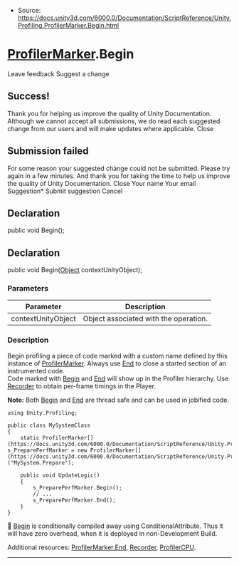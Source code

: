 * Source: https://docs.unity3d.com/6000.0/Documentation/ScriptReference/Unity.Profiling.ProfilerMarker.Begin.html

#  [ProfilerMarker](https://docs.unity3d.com/6000.0/Documentation/ScriptReference/Unity.Profiling.ProfilerMarker.html).Begin
Leave feedback
Suggest a change
## Success!
Thank you for helping us improve the quality of Unity Documentation. Although we cannot accept all submissions, we do read each suggested change from our users and will make updates where applicable.
Close
## Submission failed
For some reason your suggested change could not be submitted. Please <a>try again</a> in a few minutes. And thank you for taking the time to help us improve the quality of Unity Documentation.
Close
Your name Your email Suggestion* Submit suggestion
Cancel
## Declaration
public void Begin(); 
## Declaration
public void Begin([Object](https://docs.unity3d.com/6000.0/Documentation/ScriptReference/Object.html) contextUnityObject); 
### Parameters
Parameter | Description  
---|---  
contextUnityObject | Object associated with the operation.  
### Description
Begin profiling a piece of code marked with a custom name defined by this instance of [ProfilerMarker](https://docs.unity3d.com/6000.0/Documentation/ScriptReference/Unity.Profiling.ProfilerMarker.html).
Always use [End](https://docs.unity3d.com/6000.0/Documentation/ScriptReference/Unity.Profiling.ProfilerMarker.End.html) to close a started section of an instrumented code.  
Code marked with [Begin](https://docs.unity3d.com/6000.0/Documentation/ScriptReference/Unity.Profiling.ProfilerMarker.Begin.html) and [End](https://docs.unity3d.com/6000.0/Documentation/ScriptReference/Unity.Profiling.ProfilerMarker.End.html) will show up in the Profiler hierarchy. Use [Recorder](https://docs.unity3d.com/6000.0/Documentation/ScriptReference/Profiling.Recorder.html) to obtain per-frame timings in the Player.  
  
**Note:** Both [Begin](https://docs.unity3d.com/6000.0/Documentation/ScriptReference/Unity.Profiling.ProfilerMarker.Begin.html) and [End](https://docs.unity3d.com/6000.0/Documentation/ScriptReference/Unity.Profiling.ProfilerMarker.End.html) are thread safe and can be used in jobified code.
```
using Unity.Profiling;  
  
public class MySystemClass
{
    static ProfilerMarker[](https://docs.unity3d.com/6000.0/Documentation/ScriptReference/Unity.Profiling.ProfilerMarker.html) s_PreparePerfMarker = new ProfilerMarker[](https://docs.unity3d.com/6000.0/Documentation/ScriptReference/Unity.Profiling.ProfilerMarker.html)("MySystem.Prepare");  
  
    public void UpdateLogic()
    {
        s_PreparePerfMarker.Begin();
        // ...
        s_PreparePerfMarker.End();
    }
}

```

[Begin](https://docs.unity3d.com/6000.0/Documentation/ScriptReference/Unity.Profiling.ProfilerMarker.Begin.html) is conditionally compiled away using ConditionalAttribute. Thus it will have zero overhead, when it is deployed in non-Development Build.  
  
Additional resources: [ProfilerMarker.End](https://docs.unity3d.com/6000.0/Documentation/ScriptReference/Unity.Profiling.ProfilerMarker.End.html), [Recorder](https://docs.unity3d.com/6000.0/Documentation/ScriptReference/Profiling.Recorder.html), [ProfilerCPU](https://docs.unity3d.com/6000.0/Documentation/Manual/ProfilerCPU.html).
* * *
